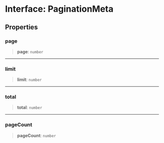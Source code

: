 # Interface: PaginationMeta

## Properties

### page

> **page**: `number`

***

### limit

> **limit**: `number`

***

### total

> **total**: `number`

***

### pageCount

> **pageCount**: `number`
